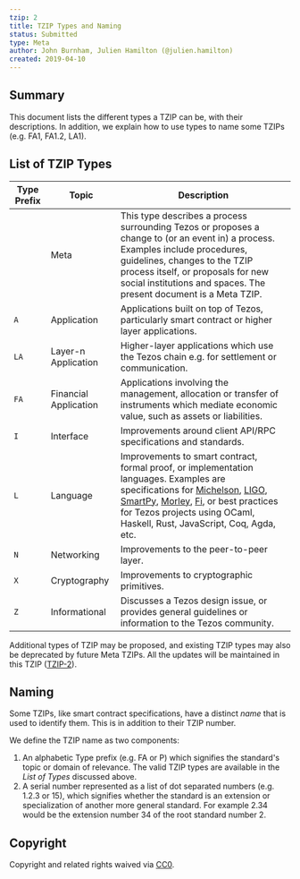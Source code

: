 ```yaml
---
tzip: 2
title: TZIP Types and Naming
status: Submitted
type: Meta
author: John Burnham, Julien Hamilton (@julien.hamilton)
created: 2019-04-10
---
```


## Summary

This document lists the different types a TZIP can be, with their descriptions. In addition, we explain how to use types to name some TZIPs (e.g. FA1, FA1.2, LA1).


## List of TZIP Types

| Type Prefix | Topic                  | Description                |
|-------------|------------------------|----------------------------|
|             | Meta                   | This type describes a process surrounding Tezos or proposes a change to (or an event in) a process. Examples include procedures, guidelines, changes to the TZIP process itself, or proposals for new social institutions and spaces. The present document is a Meta TZIP. |
| `A`         | Application            | Applications built on top of Tezos, particularly smart contract or higher layer applications. |
| `LA`        | Layer-n Application    | Higher-layer applications which use the Tezos chain e.g. for settlement or communication. |
| `FA`        | Financial Application  | Applications involving the management, allocation or transfer of instruments which mediate economic value, such as assets or liabilities. |
| `I`         | Interface              | Improvements around client API/RPC specifications and standards. |
| `L`         | Language               | Improvements to smart contract, formal proof, or implementation languages. Examples are specifications for [Michelson](https://tezos.gitlab.io/whitedoc/michelson.html), [LIGO](https://ligolang.org/), [SmartPy](https://smartpy.io/), [Morley](http://hackage.haskell.org/package/morley), [Fi](https://learn.fi-code.com/), or best practices for Tezos projects using OCaml, Haskell, Rust, JavaScript, Coq, Agda, etc. |
| `N`         | Networking             | Improvements to the peer-to-peer layer. |
| `X`         | Cryptography           | Improvements to cryptographic primitives. |
| `Z`         | Informational          | Discusses a Tezos design issue, or provides general guidelines or information to the Tezos community. |

Additional types of TZIP may be proposed, and existing TZIP types may also be deprecated by future Meta TZIPs. All the updates will be maintained in this TZIP ([TZIP-2](/proposals/tzip-2/tzip-2.md)).


## Naming

Some TZIPs, like smart contract specifications, have a distinct *name* that is used to identify them. This is in addition to their TZIP number.

We define the TZIP name as two components:

1. An alphabetic Type prefix (e.g. FA or P) which signifies the standard's topic or domain of relevance. The valid TZIP types are available in the *List of Types* discussed above.
2. A serial number represented as a list of dot separated numbers (e.g. 1.2.3 or 15), which signifies whether the standard is an extension or specialization of another more general standard. For example 2.34 would be the extension number 34 of the root standard number 2.


## Copyright

Copyright and related rights waived via
[CC0](https://creativecommons.org/publicdomain/zero/1.0/).

